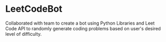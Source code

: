 # LeetCodeBot
 Collaborated with team to create a bot using Python Libraries and Leet Code API to randomly generate coding problems based on user's desired level of difficulty.
 
